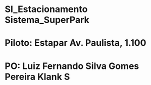 # SI_Estacionamento Sistema_SuperPark
# Piloto: Estapar Av. Paulista, 1.100
# PO: Luiz Fernando Silva Gomes Pereira Klank S
